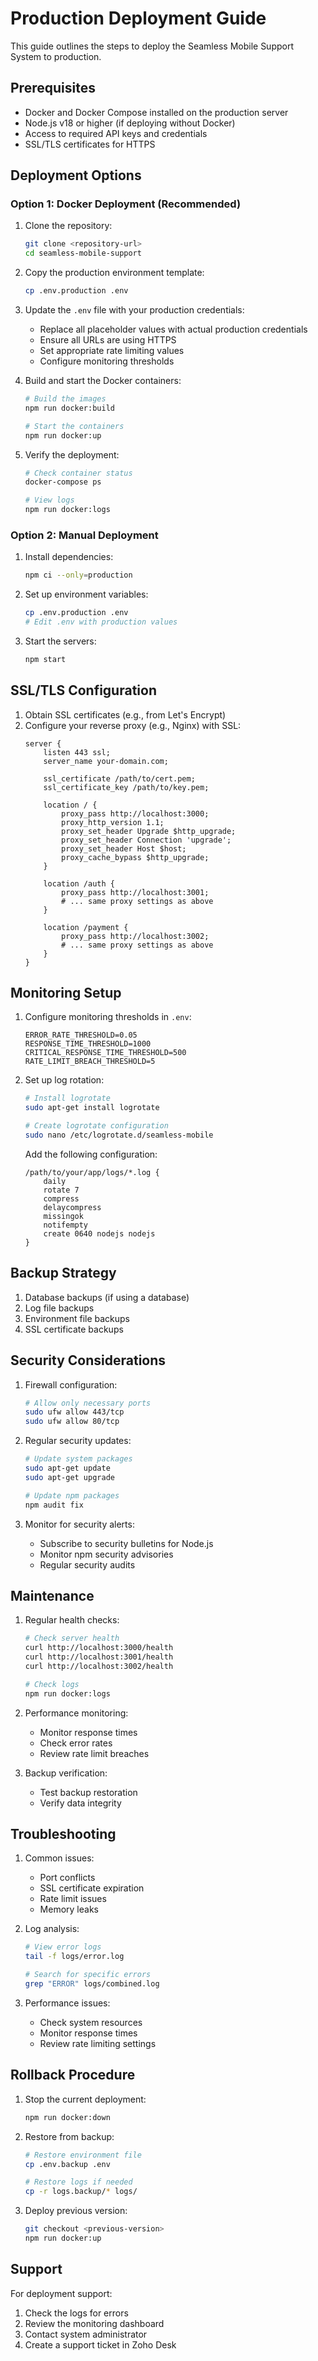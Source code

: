 # Production Deployment Guide

This guide outlines the steps to deploy the Seamless Mobile Support System to production.

## Prerequisites

- Docker and Docker Compose installed on the production server
- Node.js v18 or higher (if deploying without Docker)
- Access to required API keys and credentials
- SSL/TLS certificates for HTTPS

## Deployment Options

### Option 1: Docker Deployment (Recommended)

1. Clone the repository:
   ```bash
   git clone <repository-url>
   cd seamless-mobile-support
   ```

2. Copy the production environment template:
   ```bash
   cp .env.production .env
   ```

3. Update the `.env` file with your production credentials:
   - Replace all placeholder values with actual production credentials
   - Ensure all URLs are using HTTPS
   - Set appropriate rate limiting values
   - Configure monitoring thresholds

4. Build and start the Docker containers:
   ```bash
   # Build the images
   npm run docker:build

   # Start the containers
   npm run docker:up
   ```

5. Verify the deployment:
   ```bash
   # Check container status
   docker-compose ps

   # View logs
   npm run docker:logs
   ```

### Option 2: Manual Deployment

1. Install dependencies:
   ```bash
   npm ci --only=production
   ```

2. Set up environment variables:
   ```bash
   cp .env.production .env
   # Edit .env with production values
   ```

3. Start the servers:
   ```bash
   npm start
   ```

## SSL/TLS Configuration

1. Obtain SSL certificates (e.g., from Let's Encrypt)
2. Configure your reverse proxy (e.g., Nginx) with SSL:
   ```nginx
   server {
       listen 443 ssl;
       server_name your-domain.com;

       ssl_certificate /path/to/cert.pem;
       ssl_certificate_key /path/to/key.pem;

       location / {
           proxy_pass http://localhost:3000;
           proxy_http_version 1.1;
           proxy_set_header Upgrade $http_upgrade;
           proxy_set_header Connection 'upgrade';
           proxy_set_header Host $host;
           proxy_cache_bypass $http_upgrade;
       }

       location /auth {
           proxy_pass http://localhost:3001;
           # ... same proxy settings as above
       }

       location /payment {
           proxy_pass http://localhost:3002;
           # ... same proxy settings as above
       }
   }
   ```

## Monitoring Setup

1. Configure monitoring thresholds in `.env`:
   ```env
   ERROR_RATE_THRESHOLD=0.05
   RESPONSE_TIME_THRESHOLD=1000
   CRITICAL_RESPONSE_TIME_THRESHOLD=500
   RATE_LIMIT_BREACH_THRESHOLD=5
   ```

2. Set up log rotation:
   ```bash
   # Install logrotate
   sudo apt-get install logrotate

   # Create logrotate configuration
   sudo nano /etc/logrotate.d/seamless-mobile
   ```

   Add the following configuration:
   ```
   /path/to/your/app/logs/*.log {
       daily
       rotate 7
       compress
       delaycompress
       missingok
       notifempty
       create 0640 nodejs nodejs
   }
   ```

## Backup Strategy

1. Database backups (if using a database)
2. Log file backups
3. Environment file backups
4. SSL certificate backups

## Security Considerations

1. Firewall configuration:
   ```bash
   # Allow only necessary ports
   sudo ufw allow 443/tcp
   sudo ufw allow 80/tcp
   ```

2. Regular security updates:
   ```bash
   # Update system packages
   sudo apt-get update
   sudo apt-get upgrade

   # Update npm packages
   npm audit fix
   ```

3. Monitor for security alerts:
   - Subscribe to security bulletins for Node.js
   - Monitor npm security advisories
   - Regular security audits

## Maintenance

1. Regular health checks:
   ```bash
   # Check server health
   curl http://localhost:3000/health
   curl http://localhost:3001/health
   curl http://localhost:3002/health

   # Check logs
   npm run docker:logs
   ```

2. Performance monitoring:
   - Monitor response times
   - Check error rates
   - Review rate limit breaches

3. Backup verification:
   - Test backup restoration
   - Verify data integrity

## Troubleshooting

1. Common issues:
   - Port conflicts
   - SSL certificate expiration
   - Rate limit issues
   - Memory leaks

2. Log analysis:
   ```bash
   # View error logs
   tail -f logs/error.log

   # Search for specific errors
   grep "ERROR" logs/combined.log
   ```

3. Performance issues:
   - Check system resources
   - Monitor response times
   - Review rate limiting settings

## Rollback Procedure

1. Stop the current deployment:
   ```bash
   npm run docker:down
   ```

2. Restore from backup:
   ```bash
   # Restore environment file
   cp .env.backup .env

   # Restore logs if needed
   cp -r logs.backup/* logs/
   ```

3. Deploy previous version:
   ```bash
   git checkout <previous-version>
   npm run docker:up
   ```

## Support

For deployment support:
1. Check the logs for errors
2. Review the monitoring dashboard
3. Contact system administrator
4. Create a support ticket in Zoho Desk 
